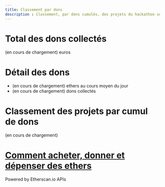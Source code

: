 ```yaml
---
title: Classement par dons
description : Classement, par dons cumulés, des projets du hackathon seniors et autonomies du CD92
---
```

# Total des dons collectés

<span id="collected_sum_eur">(en cours de chargement)</span> euros


# Détail des dons

- <span id="collected_sum_eth">(en cours de chargement)</span> ethers au cours moyen du jour
- <span id="collected_nb">(en cours de chargement)</span> dons collectés

# Classement des projets par cumul de dons

<div id="ranked_addresses">(en cours de chargement)</div>

# [Comment acheter, donner et dépenser des ethers](2018-06-21_ethers_comment_acheter_donner_et_depenser.pdf)

Powered by Etherscan.io APIs

<script src="https://code.jquery.com/jquery-3.3.1.min.js"></script>
<script defer src="js/ranking.js"></script>
